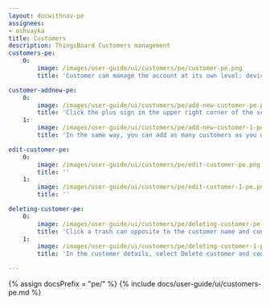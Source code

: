 ```yaml
---
layout: docwithnav-pe
assignees:
- ashvayka
title: Customers
description: ThingsBoard Customers management
customers-pe:
    0:
        image: /images/user-guide/ui/customers/pe/customer-pe.png
        title: 'Customer can manage the account at its own level: devices, rule chains, assets, etc.'

customer-addnew-pe:
    0:
        image: /images/user-guide/ui/customers/pe/add-new-customer-pe.png
        title: 'Click the plus sign in the upper right corner of the screen. In the opened dialog box, enter a name of the new customer and click Add;'
    1:
        image: /images/user-guide/ui/customers/pe/add-new-customer-1-pe.png
        title: 'In the same way, you can add as many customers as you want and manage customer account'

edit-customer-pe:
    0:
        image: /images/user-guide/ui/customers/pe/edit-customer-pe.png
        title: ''
    1:
        image: /images/user-guide/ui/customers/pe/edit-customer-1-pe.png
        title: ''

deleting-customer-pe:
    0:
        image: /images/user-guide/ui/customers/pe/deleting-customer-pe.png
        title: 'Click a trash can opposite to the customer name and confirm deleting an account in the dialog box.'
    1:
        image: /images/user-guide/ui/customers/pe/deleting-customer-1-pe.png
        title: 'In the customer details, select Delete customer and confirm deleting an account in the dialog box.'

---
```


{% assign docsPrefix = "pe/" %}
{% include docs/user-guide/ui/customers-pe.md %}